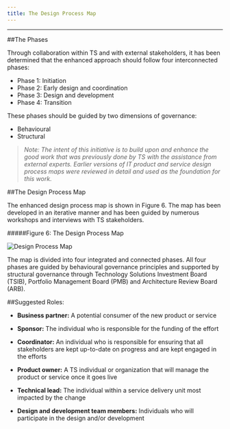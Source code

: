 ```yaml
---
title: The Design Process Map
---
```

------------------------------------------------------------------
##The Phases

Through collaboration within TS and with external stakeholders, it has been determined that the enhanced approach should follow four interconnected phases:

* Phase 1: Initiation
* Phase 2: Early design and coordination
* Phase 3: Design and development
* Phase 4: Transition

These phases should be guided by two dimensions of governance:

* Behavioural
* Structural

> *Note: The intent of this initiative is to build upon and enhance the good work that was previously done by TS with the assistance from external experts. Earlier versions of IT product and service design process maps were reviewed in detail and used as the foundation for this work.*

##The Design Process Map

The enhanced design process map is shown in  Figure 6. The map has been developed in an iterative manner and has been guided by numerous workshops and interviews with TS stakeholders.

#####Figure 6: The Design Process Map

<img src="{{site.baseurl}}/images/ProcessMap.png" alt="Design Process Map">

The map is divided into four integrated and connected phases. All four phases are guided by behavioural governance principles and supported by structural governance through Technology Solutions Investment Board (TSIB), Portfolio Management Board (PMB) and Architecture Review Board (ARB). 

##Suggested Roles:

* **Business partner:** A potential consumer of the new product or service

* **Sponsor:** The individual who is responsible for the funding of the effort

* **Coordinator:** An individual who is responsible for ensuring that all stakeholders are kept up-to-date on progress and are kept engaged in the efforts

* **Product owner:** A TS individual or organization that will manage the product or service once it goes live

* **Technical lead:** The individual within a service delivery unit most impacted by the change

* **Design and development team members:** Individuals who will participate in the design and/or development